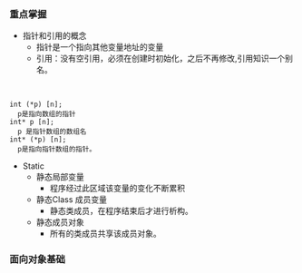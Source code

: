 ### 重点掌握<br>
- 指针和引用的概念
  - 指针是一个指向其他变量地址的变量
  - 引用：没有空引用，必须在创建时初始化，之后不再修改,引用知识一个别名。
<br>

    int (*p) [n];
      p是指向数组的指针
    int* p [n];
      p 是指针数组的数组名
    int* (*p) [n];
      p是指向指针数组的指针。
- Static
  - 静态局部变量
    - 程序经过此区域该变量的变化不断累积
  - 静态Class 成员变量
    - 静态类成员，在程序结束后才进行析构。
  - 静态成员对象
    - 所有的类成员共享该成员对象。


### 面向对象基础<br>




